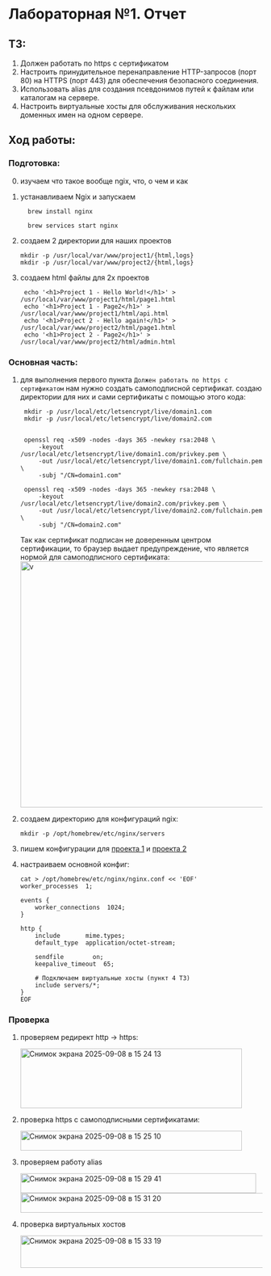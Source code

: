 # Лабораторная №1. Отчет

## ТЗ:
1. Должен работать по https c сертификатом
2. Настроить принудительное перенаправление HTTP-запросов (порт 80) на HTTPS (порт 443) для обеспечения безопасного соединения.
3. Использовать alias для создания псевдонимов путей к файлам или каталогам на сервере.
4. Настроить виртуальные хосты для обслуживания нескольких доменных имен на одном сервере.

## Ход работы:

### Подготовка:
0) изучаем что такое вообще ngix, что, о чем и как
1) устанавливаем Ngix и запускаем
   ```
     brew install nginx
   ```

   ```
     brew services start nginx
   ```

2) создаем 2 директории для наших проектов
   
   ```
   mkdir -p /usr/local/var/www/project1/{html,logs}
   mkdir -p /usr/local/var/www/project2/{html,logs}
   ```

3) создаем html файлы для 2х проектов
   ```
    echo '<h1>Project 1 - Hello World!</h1>' > /usr/local/var/www/project1/html/page1.html
    echo '<h1>Project 1 - Page2</h1>' > /usr/local/var/www/project1/html/api.html
    echo '<h1>Project 2 - Hello again!</h1>' > /usr/local/var/www/project2/html/page1.html
    echo '<h1>Project 2 - Page2</h1>' > /usr/local/var/www/project2/html/admin.html
   ```

### Основная часть:

1) для выполнения первого пункта `Должен работать по https c сертификатом` нам нужно создать самоподписной сертификат.
   создаю директории для них и сами сертификаты с помощью этого кода:
   ```
    mkdir -p /usr/local/etc/letsencrypt/live/domain1.com
    mkdir -p /usr/local/etc/letsencrypt/live/domain2.com


    openssl req -x509 -nodes -days 365 -newkey rsa:2048 \
        -keyout /usr/local/etc/letsencrypt/live/domain1.com/privkey.pem \
        -out /usr/local/etc/letsencrypt/live/domain1.com/fullchain.pem \
        -subj "/CN=domain1.com"

    openssl req -x509 -nodes -days 365 -newkey rsa:2048 \
        -keyout /usr/local/etc/letsencrypt/live/domain2.com/privkey.pem \
        -out /usr/local/etc/letsencrypt/live/domain2.com/fullchain.pem \
        -subj "/CN=domain2.com"
   ```

   Так как сертификат подписан не доверенным центром сертификации, то браузер выдает предупреждение, что является нормой для самоподписного сертификата:
   <img width="680" height="487" alt="v" src="https://github.com/user-attachments/assets/de612d3f-230b-4a86-bc58-90117e5da78a" />

2) создаем директорию для конфигураций ngix:
   ```
   mkdir -p /opt/homebrew/etc/nginx/servers
   ```
4) пишем конфигурации для [проекта 1](projects/project1/nginx.conf) и [проекта 2](projects/project2/nginx.conf)

5) настраиваем основной конфиг:
   ```
   cat > /opt/homebrew/etc/nginx/nginx.conf << 'EOF'
   worker_processes  1;
   
   events {
       worker_connections  1024;
   }
   
   http {
       include       mime.types;
       default_type  application/octet-stream;
       
       sendfile        on;
       keepalive_timeout  65;
       
       # Подключаем виртуальные хосты (пункт 4 ТЗ)
       include servers/*;
   }
   EOF
   ```

### Проверка

1) проверяем редирект http -> https:
   
   <img width="439" height="118" alt="Снимок экрана 2025-09-08 в 15 24 13" src="https://github.com/user-attachments/assets/4800e674-fb08-415d-9911-f8a136f98543" />

2) проверка https с самоподписными сертификатами:
   
    <img width="439" height="39" alt="Снимок экрана 2025-09-08 в 15 25 10" src="https://github.com/user-attachments/assets/487cc778-fdfd-4f44-bb0e-e136119efdf5" />

3) проверяем работу alias
   
   <img width="467" height="39" alt="Снимок экрана 2025-09-08 в 15 29 41" src="https://github.com/user-attachments/assets/c1311f41-a94c-43cc-a33d-2b97c3d953c9" />

   

   <img width="489" height="39" alt="Снимок экрана 2025-09-08 в 15 31 20" src="https://github.com/user-attachments/assets/01bff251-4d29-419b-b633-60a51ce5f699" />

4) проверка виртуальных хостов
   
   <img width="489" height="64" alt="Снимок экрана 2025-09-08 в 15 33 19" src="https://github.com/user-attachments/assets/9b98ac1f-3ef8-4766-a446-77eaa397b65d" />
